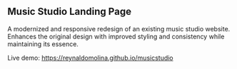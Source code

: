 ## Music Studio Landing Page
A modernized and responsive redesign of an existing music studio website. Enhances the original design with improved styling and consistency while maintaining its essence.

Live demo:
https://reynaldomolina.github.io/musicstudio
